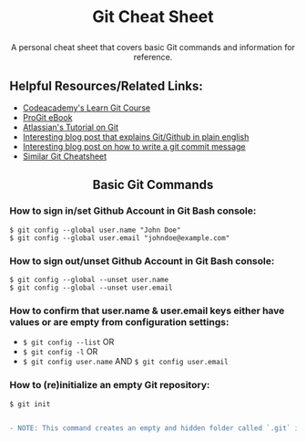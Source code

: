 # <p align="center"> Git Cheat Sheet
  <p align="center"> A personal cheat sheet that covers basic Git commands and information for reference.

## Helpful Resources/Related Links:
* [Codeacademy's Learn Git Course](https://www.codecademy.com/learn/learn-git)
* [ProGit eBook](https://git-scm.com/book/en/v2)
* [Atlassian's Tutorial on Git](https://www.atlassian.com/git/tutorials)
* [Interesting blog post that explains Git/Github in plain english](https://blog.red-badger.com/blog/2016/11/29/gitgithub-in-plain-english)
* [Interesting blog post on how to write a git commit message](https://chris.beams.io/posts/git-commit/)
* [Similar Git Cheatsheet](https://services.github.com/on-demand/downloads/github-git-cheat-sheet.pdf)

## <p align="center"> Basic Git Commands



### How to sign in/set Github Account in Git Bash console:
```
$ git config --global user.name "John Doe"
$ git config --global user.email "johndoe@example.com" 
```


### How to sign out/unset Github Account in Git Bash console:
```
$ git config --global --unset user.name
$ git config --global --unset user.email
```


### How to confirm that user.name & user.email keys either have values or are empty from configuration settings: 
* ` $ git config --list ` OR 
* ` $ git config -l `     OR
* ` $ git config user.name ` AND ` $ git config user.email `


### How to (re)initialize an empty Git repository:
` $ git init `

```diff

- NOTE: This command creates an empty and hidden folder called `.git` in your working directory that holds all of gits relevant files.

```